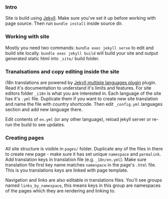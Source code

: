 ### Intro

Site is build using [Jekyll](https://jekyllrb.com). Make sure you've set it up before working with page source. Then run `bundle install` inside source dir.

### Working with site

Mostly you need two commands: `bundle exec jekyll serve` to edit and build site locally. `bundle exec jekyll build` will build your site and output generated static html into `_site/` build folder.

### Tranalsations and copy editing inside the site

i18n translations are powered by [Jekyll multiple languages plugin](https://github.com/Anthony-Gaudino/jekyll-multiple-languages-plugin) plugin. Read it's documentation to understand it's limits and features. For site editors folder `_i18n` is what you are interested in. Each language of the site has it's `.yml` file. Duplicate them if you want to create new site translation and name the file with country shortcode. Then edit `_config.yml` languages section and add new language there.

Edit contents of `en.yml` (or any other language), reload jekyll server or re-run the build to see updates.

### Creating pages

All site structure is visible in `pages/` folder. Duplicate any of the files in there to create new page - make sure it has set unique `namespace` and `permalink`. Add translation keys in translation file (e.g. `_18n/en.yml`). Make sure translation file first key name matches `namespace` in the page's `.html` file. This is you translations keys are linked with page template.

Navigation and links are also editable in translations files. You'll see groups named `links_by_namespace`, this means keys in this group are namespaces of the pages which they are rendering and linking to.


